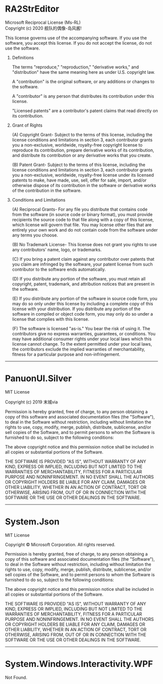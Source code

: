 
# RA2StrEditor
Microsoft Reciprocal License (Ms-RL)  
Copyright (c) 2020 舰队的偶像-岛风酱!

This license governs use of the accompanying software. If you use the
software, you accept this license. If you do not accept the license,
do not use the software.

 1. Definitions

    The terms "reproduce," "reproduction," "derivative works," and
    "distribution" have the same meaning here as under U.S. copyright
    law.

    A "contribution" is the original software, or any additions or
    changes to the software.

    A "contributor" is any person that distributes its contribution
    under this license.

    "Licensed patents" are a contributor's patent claims that read
    directly on its contribution.

 2. Grant of Rights

    (A) Copyright Grant- Subject to the terms of this license,
    including the license conditions and limitations in section 3,
    each contributor grants you a non-exclusive, worldwide,
    royalty-free copyright license to reproduce its contribution,
    prepare derivative works of its contribution, and distribute its
    contribution or any derivative works that you create.

    (B) Patent Grant- Subject to the terms of this license, including
    the license conditions and limitations in section 3, each
    contributor grants you a non-exclusive, worldwide, royalty-free
    license under its licensed patents to make, have made, use, sell,
    offer for sale, import, and/or otherwise dispose of its
    contribution in the software or derivative works of the
    contribution in the software.

 3. Conditions and Limitations

    (A) Reciprocal Grants- For any file you distribute that contains
    code from the software (in source code or binary format), you must
    provide recipients the source code to that file along with a copy
    of this license, which license will govern that file. You may
    license other files that are entirely your own work and do not
    contain code from the software under any terms you choose.

    (B) No Trademark License- This license does not grant you rights
    to use any contributors' name, logo, or trademarks.

    (C) If you bring a patent claim against any contributor over
    patents that you claim are infringed by the software, your patent
    license from such contributor to the software ends automatically.

    (D) If you distribute any portion of the software, you must retain
    all copyright, patent, trademark, and attribution notices that are
    present in the software.

    (E) If you distribute any portion of the software in source code
    form, you may do so only under this license by including a
    complete copy of this license with your distribution. If you
    distribute any portion of the software in compiled or object code
    form, you may only do so under a license that complies with this
    license.

    (F) The software is licensed "as-is." You bear the risk of using
    it. The contributors give no express warranties, guarantees, or
    conditions. You may have additional consumer rights under your
    local laws which this license cannot change. To the extent
    permitted under your local laws, the contributors exclude the
    implied warranties of merchantability, fitness for a particular
    purpose and non-infringement. 

----
# PanuonUI.Silver
MIT License

Copyright (c) 2019 末城via

Permission is hereby granted, free of charge, to any person obtaining a copy
of this software and associated documentation files (the "Software"), to deal
in the Software without restriction, including without limitation the rights
to use, copy, modify, merge, publish, distribute, sublicense, and/or sell
copies of the Software, and to permit persons to whom the Software is
furnished to do so, subject to the following conditions:

The above copyright notice and this permission notice shall be included in all
copies or substantial portions of the Software.

THE SOFTWARE IS PROVIDED "AS IS", WITHOUT WARRANTY OF ANY KIND, EXPRESS OR
IMPLIED, INCLUDING BUT NOT LIMITED TO THE WARRANTIES OF MERCHANTABILITY,
FITNESS FOR A PARTICULAR PURPOSE AND NONINFRINGEMENT. IN NO EVENT SHALL THE
AUTHORS OR COPYRIGHT HOLDERS BE LIABLE FOR ANY CLAIM, DAMAGES OR OTHER
LIABILITY, WHETHER IN AN ACTION OF CONTRACT, TORT OR OTHERWISE, ARISING FROM,
OUT OF OR IN CONNECTION WITH THE SOFTWARE OR THE USE OR OTHER DEALINGS IN THE
SOFTWARE.

----
# System.Json
MIT License

Copyright © Microsoft Corporation. All rights reserved.

Permission is hereby granted, free of charge, to any person obtaining a copy of this software and associated documentation files (the "Software"), to deal in the Software without restriction, including without limitation the rights to use, copy, modify, merge, publish, distribute, sublicense, and/or sell copies of the Software, and to permit persons to whom the Software is furnished to do so, subject to the following conditions:

The above copyright notice and this permission notice shall be included in all copies or substantial portions of the Software.

THE SOFTWARE IS PROVIDED "AS IS", WITHOUT WARRANTY OF ANY KIND, EXPRESS OR IMPLIED, INCLUDING BUT NOT LIMITED TO THE WARRANTIES OF MERCHANTABILITY, FITNESS FOR A PARTICULAR PURPOSE AND NONINFRINGEMENT. IN NO EVENT SHALL THE AUTHORS OR COPYRIGHT HOLDERS BE LIABLE FOR ANY CLAIM, DAMAGES OR OTHER LIABILITY, WHETHER IN AN ACTION OF CONTRACT, TORT OR OTHERWISE, ARISING FROM, OUT OF OR IN CONNECTION WITH THE SOFTWARE OR THE USE OR OTHER DEALINGS IN THE SOFTWARE.
 
----
# System.Windows.Interactivity.WPF
Not Found.